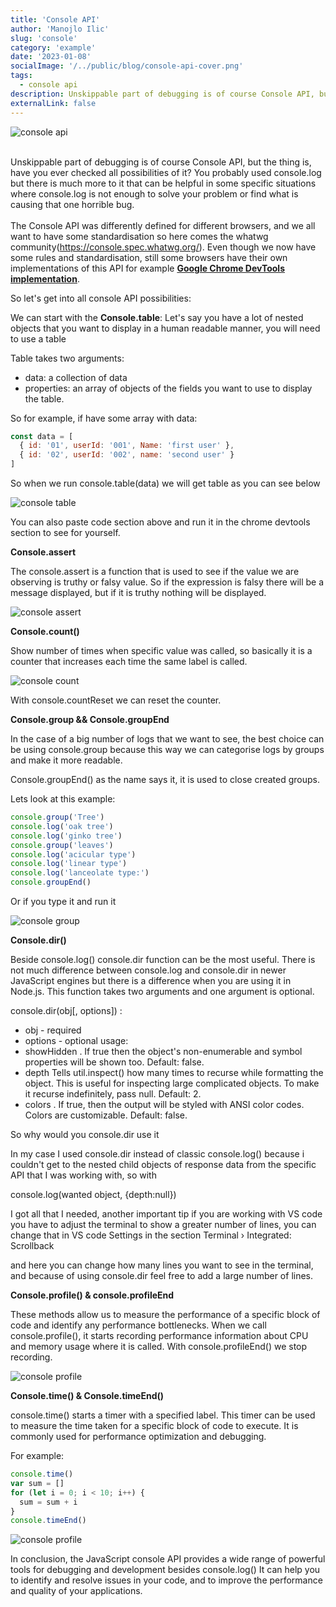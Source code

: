 ```yaml
---
title: 'Console API'
author: 'Manojlo Ilic'
slug: 'console'
category: 'example'
date: '2023-01-08'
socialImage: '/../public/blog/console-api-cover.png'
tags:
  - console api
description: Unskippable part of debugging is of course Console API, but the thing is, have you ever checked all possibilities of it?
externalLink: false
---
```


![console api](/blog/console/console-api-cover.png)

\
Unskippable part of debugging is of course Console API, but the thing is, have you ever checked all possibilities of it? You probably used console.log but there is much more to it that can be helpful in some specific situations where console.log is not enough to solve your problem or find what is causing that one horrible bug.
\
\
The Console API was differently defined for different browsers, and we all want to have some standardisation so here comes the whatwg community(https://console.spec.whatwg.org/). Even though we now have some rules and standardisation, still some browsers have their own implementations of this API for example **[Google Chrome DevTools implementation](https://developer.chrome.com/docs/devtools/console/api/)**.

So let's get into all console API possibilities:

We can start with the **Console.table**:
Let's say you have a lot of nested objects that you want to display in a human readable manner, you will need to use a table

Table takes two arguments:

- data: a collection of data
- properties: an array of objects of the fields you want to use to display the table.

So for example, if have some array with data:

```js
const data = [
  { id: '01', userId: '001', Name: 'first user' },
  { id: '02', userId: '002', name: 'second user' }
]
```

So when we run console.table(data) we will get table as you can see below

![console table](/blog/console/console-table.png)

You can also paste code section above and run it in the chrome devtools section to see for yourself.

**Console.assert**

The console.assert is a function that is used to see if the value we are observing is truthy or falsy value. So if the expression is falsy there will be a message displayed, but if it is truthy nothing will be displayed.

![console assert](/blog/console/console-assert.png)

**Console.count()**

Show number of times when specific value was called, so basically it is a counter that increases each time the same label is called.

![console count](/blog/console/console-count.png)

With console.countReset we can reset the counter.

**Console.group && Console.groupEnd**

In the case of a big number of logs that we want to see, the best choice can be using console.group because this way we can categorise logs by groups and make it more readable.

Console.groupEnd() as the name says it, it is used to close created groups.

Lets look at this example:

```js
console.group('Tree')
console.log('oak tree')
console.log('ginko tree')
console.group('leaves')
console.log('acicular type')
console.log('linear type')
console.log('lanceolate type:')
console.groupEnd()
```

Or if you type it and run it

![console group](/blog/console/console-group.png)

**Console.dir()**

Beside console.log() console.dir function can be the most useful.
There is not much difference between console.log and console.dir in newer JavaScript engines but there is a difference when you are using it in Node.js.
This function takes two arguments and one argument is optional.

console.dir(obj[, options]) :

- obj - required
- options - optional usage:
- showHidden <boolean>. If true then the object's non-enumerable and symbol properties will be shown too. Default: false.
- depth <number> Tells util.inspect() how many times to recurse while formatting the object. This is useful for inspecting large complicated objects. To make it recurse indefinitely, pass null. Default: 2.
- colors <boolean>. If true, then the output will be styled with ANSI color codes. Colors are customizable. Default: false.

So why would you console.dir use it

In my case I used console.dir instead of classic console.log() because i couldn't get to the nested child objects of response data from the specific API that I was working with, so with

console.log(wanted object, {depth:null})

I got all that I needed, another important tip if you are working with VS code you have to adjust the terminal to show a greater number of lines, you can change that in VS code Settings in the section
Terminal › Integrated: Scrollback

and here you can change how many lines you want to see in the terminal, and because of using console.dir feel free to add a large number of lines.

**Console.profile() & console.profileEnd**

These methods allow us to measure the performance of a specific block of code and identify any performance bottlenecks. When we call console.profile(), it starts recording performance information about CPU and memory usage where it is called. With console.profileEnd() we stop recording.

![console profile](/blog/console/console-profile.png)

**Console.time() & Console.timeEnd()**

console.time() starts a timer with a specified label. This timer can be used to measure the time taken for a specific block of code to execute. It is commonly used for performance optimization and debugging.

For example:

```js
console.time()
var sum = []
for (let i = 0; i < 10; i++) {
  sum = sum + i
}
console.timeEnd()
```

![console profile](/blog/console/console-time.png)

In conclusion, the JavaScript console API provides a wide range of powerful tools for debugging and development besides console.log()
It can help you to identify and resolve issues in your code, and to improve the performance and quality of your applications.

